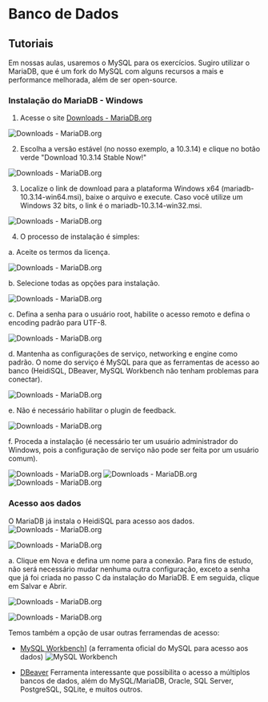 # Banco de Dados

## Tutoriais

Em nossas aulas, usaremos o MySQL para os exercícios. Sugiro utilizar o MariaDB, que é um fork do MySQL com alguns recursos a mais e performance melhorada, além de ser open-source.

### Instalação do MariaDB - Windows

1. Acesse o site [Downloads - MariaDB.org](https://downloads.mariadb.org/) 

![Downloads - MariaDB.org](imagens/tutorial_mariadb_win_01.jpg)

2. Escolha a versão estável (no nosso exemplo, a 10.3.14) e clique no botão verde "Download 10.3.14 Stable Now!"

![Downloads - MariaDB.org](imagens/tutorial_mariadb_win_02.jpg)

3. Localize o link de download para a plataforma Windows x64 (mariadb-10.3.14-win64.msi), baixe o arquivo e execute. Caso você utilize um Windows 32 bits, o link é o mariadb-10.3.14-win32.msi.

![Downloads - MariaDB.org](imagens/tutorial_mariadb_win_03.jpg)

4. O processo de instalação é simples:
        
a. Aceite os termos da licença.

![Downloads - MariaDB.org](imagens/tutorial_mariadb_win_04.jpg)

b. Selecione todas as opções para instalação.

![Downloads - MariaDB.org](imagens/tutorial_mariadb_win_05.jpg)

c. Defina a senha para o usuário root, habilite o acesso remoto e defina o encoding padrão para UTF-8.

![Downloads - MariaDB.org](imagens/tutorial_mariadb_win_06.jpg)

d. Mantenha as configurações de serviço, networking e engine como padrão. O nome do serviço é MySQL para que as ferramentas de acesso ao banco (HeidiSQL, DBeaver, MySQL Workbench não tenham problemas para conectar).

![Downloads - MariaDB.org](imagens/tutorial_mariadb_win_07.jpg)    

e. Não é necessário habilitar o plugin de feedback.

![Downloads - MariaDB.org](imagens/tutorial_mariadb_win_08.jpg)        

f. Proceda a instalação (é necessário ter um usuário administrador do Windows, pois a configuração de serviço não pode ser feita por um usuário comum).

![Downloads - MariaDB.org](imagens/tutorial_mariadb_win_09.jpg)
![Downloads - MariaDB.org](imagens/tutorial_mariadb_win_10.jpg)
![Downloads - MariaDB.org](imagens/tutorial_mariadb_win_11.jpg)

### Acesso aos dados

O MariaDB já instala o HeidiSQL para acesso aos dados. ![Downloads - MariaDB.org](imagens/tutorial_heidisql_01.jpg)

![Downloads - MariaDB.org](imagens/tutorial_heidisql_02.jpg)

a. Clique em Nova e defina um nome para a conexão. Para fins de estudo, não será necessário mudar nenhuma outra configuração, exceto a senha que já foi criada no passo C da instalação do MariaDB. E em seguida, clique em Salvar e Abrir.

![Downloads - MariaDB.org](imagens/tutorial_heidisql_03.jpg)

![Downloads - MariaDB.org](imagens/tutorial_heidisql_04.jpg)

Temos também a opção de usar outras ferramendas de acesso:

* [MySQL Workbench](https://www.mysql.com/products/workbench/)] (a ferramenta oficial do MySQL para acesso aos dados)
![MySQL Workbench](imagens/mysql_workbench_01.jpg)

* [DBeaver](https://dbeaver.io/) Ferramenta interessante que possibilita o acesso a múltiplos bancos de dados, além do MySQL/MariaDB, Oracle, SQL Server, PostgreSQL, SQLite, e muitos outros.